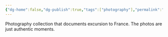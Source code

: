 ```yaml
---
{"dg-home":false,"dg-publish":true,"tags":["photography"],"permalink":"/photography/fr-22/","dgPassFrontmatter":true}
---
```


Photography collection that documents excursion to France. The photos are just authentic moments.